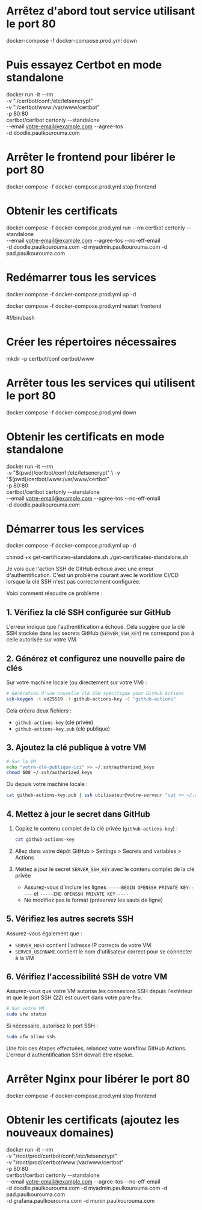# Arrêtez d'abord tout service utilisant le port 80
docker-compose -f docker-compose.prod.yml down

# Puis essayez Certbot en mode standalone
docker run -it --rm \
  -v "./certbot/conf:/etc/letsencrypt" \
  -v "./certbot/www:/var/www/certbot" \
  -p 80:80 \
  certbot/certbot certonly --standalone \
  --email votre-email@example.com --agree-tos \
  -d doodle.paulkourouma.com


  # Arrêter le frontend pour libérer le port 80
docker compose -f docker-compose.prod.yml stop frontend

# Obtenir les certificats
docker compose -f docker-compose.prod.yml run --rm certbot certonly --standalone \
  --email votre-email@example.com --agree-tos --no-eff-email \
  -d doodle.paulkourouma.com -d myadmin.paulkourouma.com -d pad.paulkourouma.com

# Redémarrer tous les services
docker compose -f docker-compose.prod.yml up -d


docker compose -f docker-compose.prod.yml restart frontend


#!/bin/bash

# Créer les répertoires nécessaires
mkdir -p certbot/conf certbot/www

# Arrêter tous les services qui utilisent le port 80
docker compose -f docker-compose.prod.yml down

# Obtenir les certificats en mode standalone
docker run -it --rm \
  -v "$(pwd)/certbot/conf:/etc/letsencrypt" \
  -v "$(pwd)/certbot/www:/var/www/certbot" \
  -p 80:80 \
  certbot/certbot certonly --standalone \
  --email votre-email@example.com --agree-tos --no-eff-email \
  -d doodle.paulkourouma.com

# Démarrer tous les services
docker compose -f docker-compose.prod.yml up -d

chmod +x get-certificates-standalone.sh
./get-certificates-standalone.sh



Je vois que l'action SSH de GitHub échoue avec une erreur d'authentification. C'est un problème courant avec le workflow CI/CD lorsque la clé SSH n'est pas correctement configurée.

Voici comment résoudre ce problème :

## 1. Vérifiez la clé SSH configurée sur GitHub

L'erreur indique que l'authentification a échoué. Cela suggère que la clé SSH stockée dans les secrets GitHub (`SERVER_SSH_KEY`) ne correspond pas à celle autorisée sur votre VM.

## 2. Générez et configurez une nouvelle paire de clés

Sur votre machine locale (ou directement sur votre VM) :

```bash
# Génération d'une nouvelle clé SSH spécifique pour GitHub Actions
ssh-keygen -t ed25519 -f github-actions-key -C "github-actions"
```

Cela créera deux fichiers :
- `github-actions-key` (clé privée)
- `github-actions-key.pub` (clé publique)

## 3. Ajoutez la clé publique à votre VM

```bash
# Sur la VM
echo "votre-clé-publique-ici" >> ~/.ssh/authorized_keys
chmod 600 ~/.ssh/authorized_keys
```

Ou depuis votre machine locale :
```bash
cat github-actions-key.pub | ssh utilisateur@votre-serveur "cat >> ~/.ssh/authorized_keys"
```

## 4. Mettez à jour le secret dans GitHub

1. Copiez le contenu complet de la clé privée (`github-actions-key`) :
   ```bash
   cat github-actions-key
   ```

2. Allez dans votre dépôt GitHub > Settings > Secrets and variables > Actions
3. Mettez à jour le secret `SERVER_SSH_KEY` avec le contenu complet de la clé privée
   - Assurez-vous d'inclure les lignes `-----BEGIN OPENSSH PRIVATE KEY-----` et `-----END OPENSSH PRIVATE KEY-----`
   - Ne modifiez pas le format (préservez les sauts de ligne)

## 5. Vérifiez les autres secrets SSH

Assurez-vous également que :
- `SERVER_HOST` contient l'adresse IP correcte de votre VM
- `SERVER_USERNAME` contient le nom d'utilisateur correct pour se connecter à la VM

## 6. Vérifiez l'accessibilité SSH de votre VM

Assurez-vous que votre VM autorise les connexions SSH depuis l'extérieur et que le port SSH (22) est ouvert dans votre pare-feu.

```bash
# Sur votre VM
sudo ufw status
```

Si nécessaire, autorisez le port SSH :
```bash
sudo ufw allow ssh
```

Une fois ces étapes effectuées, relancez votre workflow GitHub Actions. L'erreur d'authentification SSH devrait être résolue.


# Arrêter Nginx pour libérer le port 80
docker compose -f docker-compose.prod.yml stop frontend

# Obtenir les certificats (ajoutez les nouveaux domaines)
docker run -it --rm \
  -v "/root/prod/certbot/conf:/etc/letsencrypt" \
  -v "/root/prod/certbot/www:/var/www/certbot" \
  -p 80:80 \
  certbot/certbot certonly --standalone \
  --email votre-email@example.com --agree-tos --no-eff-email \
  -d doodle.paulkourouma.com -d myadmin.paulkourouma.com -d pad.paulkourouma.com \
  -d grafana.paulkourouma.com -d munin.paulkourouma.com
